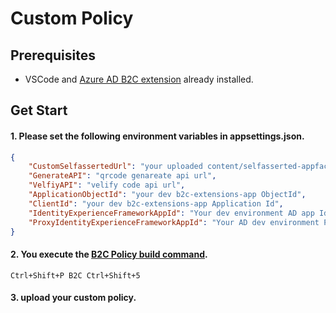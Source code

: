 # Custom Policy

## Prerequisites

- VSCode and [Azure AD B2C extension](https://marketplace.visualstudio.com/items?itemName=AzureADB2CTools.aadb2c) already installed.

## Get Start

#### 1. Please set the following environment variables in appsettings.json.

``` json
{
    "CustomSelfassertedUrl": "your uploaded content/selfasserted-appfactor-registration.html by blob url",
    "GenerateAPI": "qrcode genareate api url",
    "VelfiyAPI": "velify code api url",
    "ApplicationObjectId": "your dev b2c-extensions-app ObjectId",
    "ClientId": "your dev b2c-extensions-app Application Id",
    "IdentityExperienceFrameworkAppId": "Your dev environment AD app Id",
    "ProxyIdentityExperienceFrameworkAppId": "Your AD dev environment Proxy app Id"
}
```
#### 2. You execute the [B2C Policy build command](https://github.com/azure-ad-b2c/vscode-extension#policy-settings).

`Ctrl+Shift+P B2C Ctrl+Shift+5`

#### 3. upload your custom policy. 
